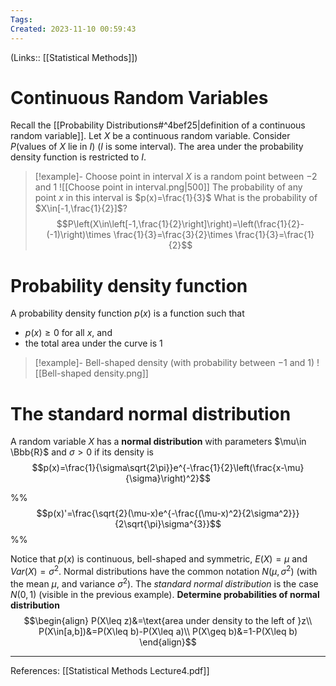 ```yaml
---
Tags: 
Created: 2023-11-10 00:59:43
---
```

(Links:: [[Statistical Methods]])
# Continuous Random Variables
Recall the [[Probability Distributions#^4bef25|definition of a continuous random variable]]. Let $X$ be a continuous random variable. Consider $P(\text{values of }X \text{ lie in }I)$ ($I$ is some interval). The area under the probability density function is restricted to $I$.

> [!example]- Choose point in interval
> $X$ is a random point between $-2$ and $1$
> ![[Choose point in interval.png|500]]
> The probability of any point $x$ in this interval is $p(x)=\frac{1}{3}$
> What is the probability of $X\in[-1,\frac{1}{2}]$? $$P\left(X\in\left[-1,\frac{1}{2}\right]\right)=\left(\frac{1}{2}-(-1)\right)\times \frac{1}{3}=\frac{3}{2}\times \frac{1}{3}=\frac{1}{2}$$
# Probability density function
A probability density function $p(x)$ is a function such that
- $p(x)\geq 0$ for all $x$, and
- the total area under the curve is $1$

> [!example]- Bell-shaped density (with probability between $-1$ and $1$)
> ![[Bell-shaped density.png]]

# The standard normal distribution
A random variable $X$ has a **normal distribution** with parameters $\mu\in \Bbb{R}$ and $\sigma>0$ if its density is $$p(x)=\frac{1}{\sigma\sqrt{2\pi}}e^{-\frac{1}{2}\left(\frac{x-\mu}{\sigma}\right)^2}$$

%%$$p(x)'=\frac{\sqrt{2}(\mu-x)e^{-\frac{(\mu-x)^2}{2\sigma^2}}}{2\sqrt{\pi}\sigma^{3}}$$%%

Notice that $p(x)$ is continuous, bell-shaped and symmetric, $E(X)=\mu$ and $Var(X)=\sigma^{2}$. Normal distributions have the common notation $N(\mu, \sigma^{2})$ (with the mean $\mu$, and variance $\sigma^{2}$). The *standard normal distribution* is the case $N(0,1)$ (visible in the previous example).
**Determine probabilities of normal distribution**
$$\begin{align}
P(X\leq z)&=\text{area under density to the left of }z\\
P(X\in[a,b])&=P(X\leq b)-P(X\leq a)\\
P(X\geq b)&=1-P(X\leq b)
\end{align}$$

---
References: [[Statistical Methods Lecture4.pdf]]